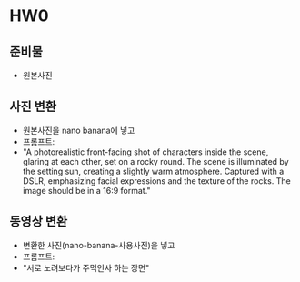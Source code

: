 # HW0

## 준비물
- 원본사진

## 사진 변환
- 원본사진을 nano banana에 넣고 
- 프롬프트:
- "A photorealistic front-facing shot of characters inside the scene, glaring at each other, set on a rocky round. The scene is illuminated by the setting sun, creating a slightly warm atmosphere. 
Captured with a DSLR, emphasizing facial expressions and the texture of the rocks. The image should be in a 16:9 format."

## 동영상 변환
- 변환한 사진(nano-banana-사용사진)을 넣고 
- 프롬프트:
- "서로 노려보다가 주먹인사 하는 장면"